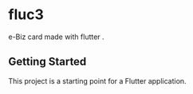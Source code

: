 # fluc3

e-Biz card made with flutter .

## Getting Started

This project is a starting point for a Flutter application.

